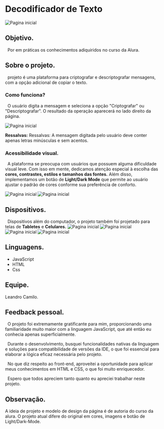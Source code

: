 # Decodificador de Texto

<img src="./img/Pagina_Inicial.png" alt="Pagina inicial">

## Objetivo.

&nbsp; Por em práticas os conhecimentos adiquiridos no curso da Alura.

## Sobre o projeto.

&nbsp; projeto é uma plataforma para criptografar e descriptografar mensagens, com a opção adicional de copiar o texto.

### Como funciona?

&nbsp; O usuário digita a mensagem e seleciona a opção "Criptografar" ou "Descriptografar". O resultado da operação aparecerá no lado direito da página.

<img src="./img/Pagina_teste.png" alt="Pagina inicial">

**Ressalvas:** Ressalvas: A mensagem digitada pelo usuário deve conter apenas letras minúsculas e sem acentos.

### Acessibilidade visual.

&nbsp; A plataforma se preocupa com usuários que possuem alguma dificuldade visual leve. Com isso em mente, dedicamos atenção especial à escolha das **cores, contrastes, estilos e tamanhos das fontes.** Além disso, implementamos um botão de **Light/Dark Mode** que permite ao usuário ajustar o padrão de cores conforme sua preferência de conforto.

<img src="./img/Pagina_Inicial.png" alt="Pagina inicial">
<img src="./img/Tema_Light_Pc.png" alt="Pagina inicial">

## Dispositivos.

&nbsp; Dispositivos além do computador, o projeto também foi projetado para telas de **Tabletes** e **Celulares.**
<img src="./img/Pagina_Ipad.png" alt="Pagina inicial">
<img src="./img/Pagina_Ipad_Light-Mode.png" alt="Pagina inicial">
<img src="./img/Pagina_Cell_Dark.png" alt="Pagina inicial">
<img src="./img/Pagina_Cell_Light.png" alt="Pagina inicial">

## Linguagens.

<ul>
     <li>
     JavaScript
     </li>
     <li>
     HTML
     </li>
     <li>
     Css
     </li>
</ul>

## Equipe.

Leandro Camilo.

## Feedback pessoal.

&nbsp; O projeto foi extremamente gratificante para mim, proporcionando uma familiaridade muito maior com a linguagem JavaScript, que até então eu conhecia apenas superficialmente.

&nbsp; Durante o desenvolvimento, busquei funcionalidades nativas da linguagem e soluções para compatibilidade de versões da IDE, o que foi essencial para elaborar a lógica eficaz necessária pelo projeto.

&nbsp; No que diz respeito ao front-end, aproveitei a oportunidade para aplicar meus conhecimentos em HTML e CSS, o que foi muito enriquecedor.

&nbsp; Espero que todos apreciem tanto quanto eu apreciei trabalhar neste projeto.

## Observação.

A ideia de projeto e modelo de design da página é de autoria do curso da alura. O projeto atual difere do original em cores, imagens e botão de Light/Dark-Mode.
